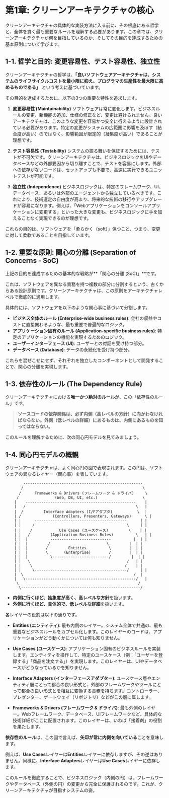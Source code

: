 # 第1章: クリーンアーキテクチャの核心

クリーンアーキテクチャの具体的な実装方法に入る前に、その根底にある哲学と、全体を貫く最も重要なルールを理解する必要があります。この章では、クリーンアーキテクチャが何を目指しているのか、そしてその目的を達成するための基本原則について学びます。

## 1-1. 哲学と目的: 変更容易性、テスト容易性、独立性

クリーンアーキテクチャの哲学は、**「良いソフトウェアアーキテクチャは、システムのライフサイクルコストを最小限に抑え、プログラマの生産性を最大限に高めるものである」** という考えに基づいています。

その目的を達成するために、以下の3つの重要な特性を追求します。

1.  **変更容易性 (Maintainability)**
    ソフトウェアは常に変化します。ビジネスルールの変更、新機能の追加、仕様の修正など、変更は避けられません。良いアーキテクチャは、このような変更を容易かつ安全に行えるように設計されている必要があります。特定の変更がシステムの広範囲に影響を及ぼす（結合度が高い）のではなく、影響範囲が限定的（凝集度が高い）であることが理想です。

2.  **テスト容易性 (Testability)**
    システムの振る舞いを保証するためには、テストが不可欠です。クリーンアーキテクチャは、ビジネスロジックをUIやデータベースなどの外部要因から切り離すことで、テストを容易にします。外部への依存がないコードは、セットアップも不要で、高速に実行できるユニットテストが可能です。

3.  **独立性 (Independence)**
    ビジネスロジックは、特定のフレームワーク、UI、データベース、あるいは外部のエージェントから独立しているべきです。これにより、技術選定の自由度が高まり、将来的な技術の移行やアップグレードが容易になります。例えば、「Webアプリケーションをコンソールアプリケーションに変更する」といった大きな変更も、ビジネスロジックに手を加えることなく実現できるのが理想です。

これらの目的は、ソフトウェアを「柔らかく（soft）」保つこと、つまり、変更に対して柔軟であることを目指しています。

## 1-2. 重要な原則: 関心の分離 (Separation of Concerns - SoC)

上記の目的を達成するための基本的な戦略が**「関心の分離 (SoC)」**です。

これは、ソフトウェアを異なる責務を持つ複数の部分に分割するという、古くからある設計原則です。クリーンアーキテクチャは、この原則をアーキテクチャレベルで徹底的に適用します。

具体的には、ソフトウェアを以下のような関心事に基づいて分割します。

*   **ビジネス全体のルール (Enterprise-wide business rules)**: 会社の収益やコストに直接関わるような、最も重要で普遍的なロジック。
*   **アプリケーション固有のルール (Application-specific business rules)**: 特定のアプリケーションの機能を実現するためのロジック。
*   **ユーザーインターフェース (UI)**: ユーザーとの対話を受け持つ部分。
*   **データベース (Database)**: データの永続化を受け持つ部分。

これらを混ぜこぜにせず、それぞれを独立したコンポーネントとして開発することで、関心の分離を実現します。

## 1-3. 依存性のルール (The Dependency Rule)

クリーンアーキテクチャにおける**唯一かつ絶対のルール**が、この「依存性のルール」です。

> **ソースコードの依存関係は、必ず内側（高レベルの方針）に向かわなければならない。外側（低レベルの詳細）にあるものは、内側にあるものを知ってはならない。**

このルールを理解するために、次の同心円モデルを見てみましょう。

## 1-4. 同心円モデルの概観

クリーンアーキテクチャは、よく同心円の図で表現されます。この円は、ソフトウェアの異なるレイヤー（関心事）を表しています。

```
        -----------------------------------------------------
       /                                                     \
      /      Frameworks & Drivers (フレームワーク & ドライバ)     \
     /                (Web, DB, UI, etc.)                    \
    |    -------------------------------------------------    |
    |   /                                                 \   |
    |  /         Interface Adapters (I/Fアダプタ)           \  |
    | /              (Controllers, Presenters, Gateways)      \ |
    | |      -----------------------------------------      | |
    | |     /                                         \     | |
    | |    /            Use Cases (ユースケース)         \    | |
    | |   /         (Application Business Rules)          \   | |
    | |  |          ---------------------------          |  | |
    | |  |         /                         \         |  | |
    | |  |        /         Entities          \        |  | |
    | |  |        \       (Enterprise)        /        |  | |
    | |  |          \-------------------------/         |  | |
    | |   \                                           /   | |
    | |    \                                         /    | |
    | |     \-----------------------------------------/     | |
    |  \                                                 /  |
    |   \-------------------------------------------------/   |
     \                                                     /
      \-----------------------------------------------------/

```

*   **内側に行くほど、抽象度が高く、高レベルな方針**を扱います。
*   **外側に行くほど、具体的で、低レベルな詳細**を扱います。

各レイヤーの役割は以下の通りです。

*   **Entities (エンティティ)**: 最も内側のレイヤー。システム全体で共通の、最も重要なビジネスルールをカプセル化します。このレイヤーのコードは、アプリケーションがどう動くかについては何も知りません。

*   **Use Cases (ユースケース)**: アプリケーション固有のビジネスルールを実装します。エンティティを操作して、特定のユースケース（例：「ユーザーを登録する」「商品を注文する」）を実現します。このレイヤーは、UIやデータベースがどうなっているかを知りません。

*   **Interface Adapters (インターフェースアダプター)**: ユースケース層やエンティティ層にとって都合の良い形式と、外部のフレームワークやツールにとって都合の良い形式とを相互に変換する責務を持ちます。コントローラー、プレゼンター、ゲートウェイ（リポジトリ）などがこの層に属します。

*   **Frameworks & Drivers (フレームワーク & ドライバ)**: 最も外側のレイヤー。Webフレームワーク、データベース、UIフレームワークなど、具体的な技術詳細がここに配置されます。このレイヤーは、いわば「接着剤」の役割を果たします。

**依存性のルール**は、この図で言えば、**矢印が常に内側を向いている**ことを意味します。

例えば、**Use Cases**レイヤーは**Entities**レイヤーに依存しますが、その逆はありません。同様に、**Interface Adapters**レイヤーは**Use Cases**レイヤーに依存します。

このルールを徹底することで、ビジネスロジック（内側の円）は、フレームワークやデータベース（外側の円）の変更から完全に保護されるのです。これが、クリーンアーキテクチャが目指すシステムの姿。
